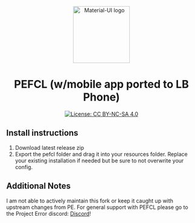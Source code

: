 <div align="center">
    <img href="https://projecterror.dev" width="150" src="https://i.tasoagc.dev/c1pD" alt="Material-UI logo" />
</div>
<h1 align="center">PEFCL (w/mobile app ported to LB Phone)</h1>

<div align="center">

[![License: CC BY-NC-SA 4.0](https://img.shields.io/badge/License-CC_BY--NC--SA_4.0-lightgrey.svg)](https://creativecommons.org/licenses/by-nc-sa/4.0/)

</div>

## Install instructions
1. Download latest release zip
2. Export the pefcl folder and drag it into your resources folder. Replace your existing installation if needed but be sure to not overwrite your config.

## Additional Notes
I am not able to actively maintain this fork or keep it caught up with upstream changes from PE. For general support with PEFCL please go to the Project Error discord:
[Discord](https://discord.gg/DwKrMwCHX3)!
